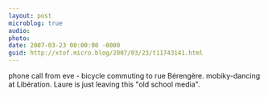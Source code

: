 ```yaml
---
layout: post
microblog: true
audio: 
photo: 
date: 2007-03-23 00:00:00 -0000
guid: http://xtof.micro.blog/2007/03/23/t11743141.html
---
```

phone call from eve - bicycle commuting to rue Bérengère. mobiky-dancing at Libération. Laure is just leaving this "old school media".
